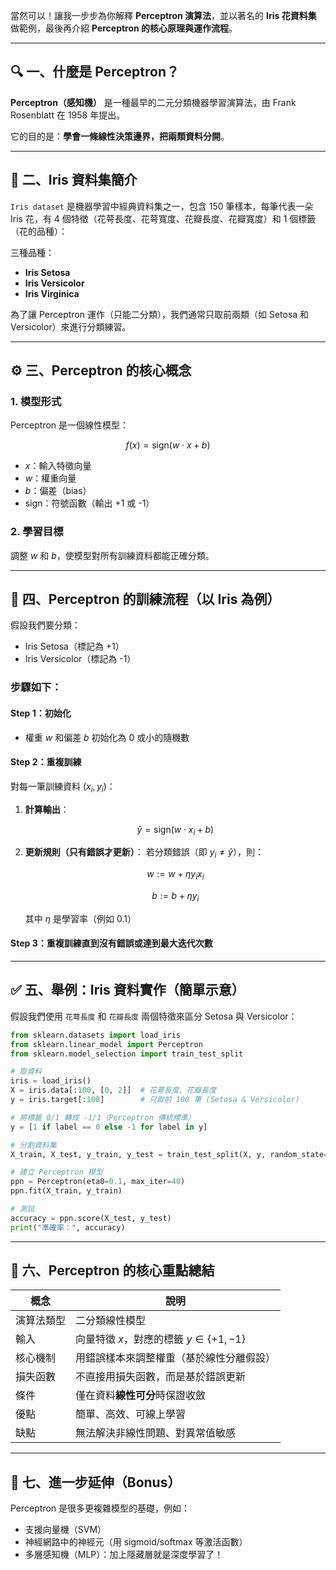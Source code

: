 當然可以！讓我一步步為你解釋 **Perceptron 演算法**，並以著名的 **Iris 花資料集** 做範例，最後再介紹 **Perceptron 的核心原理與運作流程**。

---

## 🔍 一、什麼是 Perceptron？

**Perceptron（感知機）** 是一種最早的二元分類機器學習演算法，由 Frank Rosenblatt 在 1958 年提出。

它的目的是：**學會一條線性決策邊界，把兩類資料分開**。

---

## 🌸 二、Iris 資料集簡介

`Iris dataset` 是機器學習中經典資料集之一，包含 150 筆樣本，每筆代表一朵 Iris 花，有 4 個特徵（花萼長度、花萼寬度、花瓣長度、花瓣寬度）和 1 個標籤（花的品種）：

三種品種：

* **Iris Setosa**
* **Iris Versicolor**
* **Iris Virginica**

為了讓 Perceptron 運作（只能二分類），我們通常只取前兩類（如 Setosa 和 Versicolor）來進行分類練習。

---

## ⚙️ 三、Perceptron 的核心概念

### 1. **模型形式**

Perceptron 是一個線性模型：

$$
f(x) = \text{sign}(w \cdot x + b)
$$

* $x$：輸入特徵向量
* $w$：權重向量
* $b$：偏差（bias）
* $\text{sign}$：符號函數（輸出 +1 或 -1）

### 2. **學習目標**

調整 $w$ 和 $b$，使模型對所有訓練資料都能正確分類。

---

## 🔁 四、Perceptron 的訓練流程（以 Iris 為例）

假設我們要分類：

* Iris Setosa（標記為 +1）
* Iris Versicolor（標記為 -1）

### 步驟如下：

#### Step 1：初始化

* 權重 $w$ 和偏差 $b$ 初始化為 0 或小的隨機數

#### Step 2：重複訓練

對每一筆訓練資料 $(x_i, y_i)$：

1. **計算輸出**：

   $$
   \hat{y} = \text{sign}(w \cdot x_i + b)
   $$

2. **更新規則（只有錯誤才更新）**：
   若分類錯誤（即 $y_i \neq \hat{y}$），則：

   $$
   w := w + \eta y_i x_i
   $$

   $$
   b := b + \eta y_i
   $$

   其中 $\eta$ 是學習率（例如 0.1）

#### Step 3：重複訓練直到沒有錯誤或達到最大迭代次數

---

## ✅ 五、舉例：Iris 資料實作（簡單示意）

假設我們使用 `花萼長度` 和 `花瓣長度` 兩個特徵來區分 Setosa 與 Versicolor：

```python
from sklearn.datasets import load_iris
from sklearn.linear_model import Perceptron
from sklearn.model_selection import train_test_split

# 取資料
iris = load_iris()
X = iris.data[:100, [0, 2]]  # 花萼長度、花瓣長度
y = iris.target[:100]        # 只取前 100 筆 (Setosa & Versicolor)

# 將標籤 0/1 轉成 -1/1（Perceptron 傳統標準）
y = [1 if label == 0 else -1 for label in y]

# 分割資料集
X_train, X_test, y_train, y_test = train_test_split(X, y, random_state=1)

# 建立 Perceptron 模型
ppn = Perceptron(eta0=0.1, max_iter=40)
ppn.fit(X_train, y_train)

# 測試
accuracy = ppn.score(X_test, y_test)
print("準確率：", accuracy)
```

---

## 🔑 六、Perceptron 的核心重點總結

| 概念    | 說明                                |
| ----- | --------------------------------- |
| 演算法類型 | 二分類線性模型                           |
| 輸入    | 向量特徵 $x$，對應的標籤 $y \in \{+1, -1\}$ |
| 核心機制  | 用錯誤樣本來調整權重（基於線性分離假設）              |
| 損失函數  | 不直接用損失函數，而是基於錯誤更新                 |
| 條件    | 僅在資料**線性可分**時保證收斂                 |
| 優點    | 簡單、高效、可線上學習                       |
| 缺點    | 無法解決非線性問題、對異常值敏感                  |

---

## 🧠 七、進一步延伸（Bonus）

Perceptron 是很多更複雜模型的基礎，例如：

* 支援向量機（SVM）
* 神經網路中的神經元（用 sigmoid/softmax 等激活函數）
* 多層感知機（MLP）：加上隱藏層就是深度學習了！


